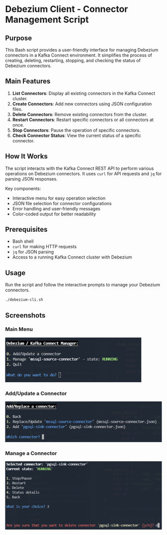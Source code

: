 # Debezium Client - Connector Management Script

## Purpose

This Bash script provides a user-friendly interface for managing Debezium connectors in a Kafka Connect environment. It simplifies the process of creating, deleting, restarting, stopping, and checking the status of Debezium connectors.

## Main Features

1. **List Connectors**: Display all existing connectors in the Kafka Connect cluster.
2. **Create Connectors**: Add new connectors using JSON configuration files.
3. **Delete Connectors**: Remove existing connectors from the cluster.
4. **Restart Connectors**: Restart specific connectors or all connectors at once.
5. **Stop Connectors**: Pause the operation of specific connectors.
6. **Check Connector Status**: View the current status of a specific connector.

## How It Works

The script interacts with the Kafka Connect REST API to perform various operations on Debezium connectors. It uses `curl` for API requests and `jq` for parsing JSON responses.

Key components:
- Interactive menu for easy operation selection
- JSON file selection for connector configurations
- Error handling and user-friendly messages
- Color-coded output for better readability

## Prerequisites

- Bash shell
- `curl` for making HTTP requests
- `jq` for JSON parsing
- Access to a running Kafka Connect cluster with Debezium

## Usage

Run the script and follow the interactive prompts to manage your Debezium connectors.

```bash
./debezium-cli.sh
```

## Screenshots

### Main Menu
![Alt text](main_menu.png)

### Add/Update a Connector
![Alt text](add_connector.png)

### Manage a Connector
![Alt text](manage.png)
